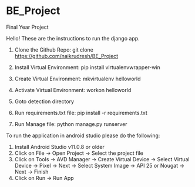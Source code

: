 # BE_Project
Final Year Project


Hello! These are the instructions to run the django app.


1) Clone the Github Repo:
	git clone https://github.com/naikrudresh/BE_Project

2) Install Virtual Environment:
	pip install virtualenvwrapper-win

3) Create Virtual Environment:
	mkvirtualenv helloworld
	
4) Activate Virtual Environment:
	workon helloworld

5) Goto detection directory
	
6) Run requirements.txt file:
	pip install -r requirements.txt

7) Run Manage file:
	python manage.py runserver
	
	
	
	
To run the application in android studio please do the following:

1) Install Android Studio v11.0.8 or older 
2) Click on File -> Open Project -> Select the project file
3) Click on Tools -> AVD Manager -> Create Virtual Device -> Select Virtual Device -> Pixel -> Next -> Select System Image -> API 25 or Nougat -> Next -> Finish
4) Click on Run -> Run App 
